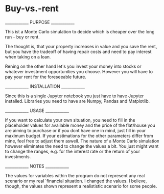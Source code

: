 # Buy-vs.-rent

____________ PURPOSE ____________

This ist a Monte Carlo simulation to decide which is cheaper over the long run - buy or rent. 

The thought is, that your property increases in value and you save the rent, but you have the tradeoff of having repair costs and need to pay interest when taking on a loan.

Rening on the other hand let's you invest your money into stocks or whatever investment opportunities you choose. However you will have to pay your rent for the foreseeable future.

____________ INSTALLATION ____________

Since this is a single Jupyter notebook you just have to have Jupyter installed. Libraries you need to have are Numpy, Pandas and Matplotlib. 

____________ USAGE ____________

If you want to calculate your own situation, you need to fill in the placeholder values for available money and the price of the flat/house you are aiming to purchase or if you dont have one in mind, just fill in your maximum budget. If your estimations for the other parameters differ from mine, feel free to adjust them aswell. 
The nature of a Monte Carlo simulation however eliminates the need to change the values a bit. You just might want to change the ranges, e.g. for the interest rate or the return of your investments.


____________ NOTES ____________

The values for variables within the program do not represent any real scenario or my real ´financial situation. I changed the values. I believe, though, the values shown represent a realististic scenario for some people.
